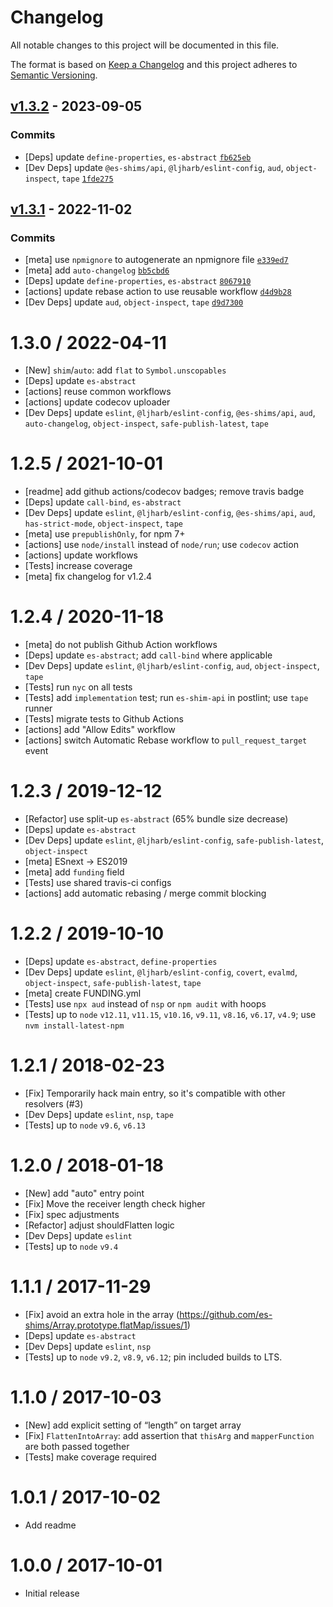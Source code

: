 # Changelog

All notable changes to this project will be documented in this file.

The format is based on [Keep a Changelog](https://keepachangelog.com/en/1.0.0/)
and this project adheres to [Semantic Versioning](https://semver.org/spec/v2.0.0.html).

## [v1.3.2](https://github.com/es-shims/Array.prototype.flat/compare/v1.3.1...v1.3.2) - 2023-09-05

### Commits

- [Deps] update `define-properties`, `es-abstract` [`fb625eb`](https://github.com/es-shims/Array.prototype.flat/commit/fb625eb6935b2c59a16ca6a99348ab6bd99089ec)
- [Dev Deps] update `@es-shims/api`, `@ljharb/eslint-config`, `aud`, `object-inspect`, `tape` [`1fde275`](https://github.com/es-shims/Array.prototype.flat/commit/1fde275224a27cfc9347b22e953ad9db46823d05)

## [v1.3.1](https://github.com/es-shims/Array.prototype.flat/compare/v1.3.0...v1.3.1) - 2022-11-02

### Commits

- [meta] use `npmignore` to autogenerate an npmignore file [`e339ed7`](https://github.com/es-shims/Array.prototype.flat/commit/e339ed71634921d770e8831458767e4564bfc018)
- [meta] add `auto-changelog` [`bb5cbd6`](https://github.com/es-shims/Array.prototype.flat/commit/bb5cbd64544bcdb11d0dff24ea4a18dcb5ab7fd1)
- [Deps] update `define-properties`, `es-abstract` [`8067910`](https://github.com/es-shims/Array.prototype.flat/commit/80679104268c99a3d01552024aeff5bfc39eb97e)
- [actions] update rebase action to use reusable workflow [`d4d9b28`](https://github.com/es-shims/Array.prototype.flat/commit/d4d9b28870ba950d6a19f0ad85f09a35767fbc55)
- [Dev Deps] update `aud`, `object-inspect`, `tape` [`d9d7300`](https://github.com/es-shims/Array.prototype.flat/commit/d9d730009cfe8d02ed1e0f7db0f5b4ebe7c11fae)

<!-- auto-changelog-above -->

# 1.3.0 / 2022-04-11

- [New] `shim`/`auto`: add `flat` to `Symbol.unscopables`
- [Deps] update `es-abstract`
- [actions] reuse common workflows
- [actions] update codecov uploader
- [Dev Deps] update `eslint`, `@ljharb/eslint-config`, `@es-shims/api`, `aud`, `auto-changelog`, `object-inspect`, `safe-publish-latest`, `tape`

# 1.2.5 / 2021-10-01

- [readme] add github actions/codecov badges; remove travis badge
- [Deps] update `call-bind`, `es-abstract`
- [Dev Deps] update `eslint`, `@ljharb/eslint-config`, `@es-shims/api`, `aud`, `has-strict-mode`, `object-inspect`, `tape`
- [meta] use `prepublishOnly`, for npm 7+
- [actions] use `node/install` instead of `node/run`; use `codecov` action
- [actions] update workflows
- [Tests] increase coverage
- [meta] fix changelog for v1.2.4

# 1.2.4 / 2020-11-18

- [meta] do not publish Github Action workflows
- [Deps] update `es-abstract`; add `call-bind` where applicable
- [Dev Deps] update `eslint`, `@ljharb/eslint-config`, `aud`, `object-inspect`, `tape`
- [Tests] run `nyc` on all tests
- [Tests] add `implementation` test; run `es-shim-api` in postlint; use `tape` runner
- [Tests] migrate tests to Github Actions
- [actions] add "Allow Edits" workflow
- [actions] switch Automatic Rebase workflow to `pull_request_target` event

# 1.2.3 / 2019-12-12

- [Refactor] use split-up `es-abstract` (65% bundle size decrease)
- [Deps] update `es-abstract`
- [Dev Deps] update `eslint`, `@ljharb/eslint-config`, `safe-publish-latest`, `object-inspect`
- [meta] ESnext -> ES2019
- [meta] add `funding` field
- [Tests] use shared travis-ci configs
- [actions] add automatic rebasing / merge commit blocking

# 1.2.2 / 2019-10-10

- [Deps] update `es-abstract`, `define-properties`
- [Dev Deps] update `eslint`, `@ljharb/eslint-config`, `covert`, `evalmd`, `object-inspect`, `safe-publish-latest`, `tape`
- [meta] create FUNDING.yml
- [Tests] use `npx aud` instead of `nsp` or `npm audit` with hoops
- [Tests] up to `node` `v12.11`, `v11.15`, `v10.16`, `v9.11`, `v8.16`, `v6.17`, `v4.9`; use `nvm install-latest-npm`

# 1.2.1 / 2018-02-23

- [Fix] Temporarily hack main entry, so it's compatible with other resolvers (#3)
- [Dev Deps] update `eslint`, `nsp`, `tape`
- [Tests] up to `node` `v9.6`, `v6.13`

# 1.2.0 / 2018-01-18

- [New] add "auto" entry point
- [Fix] Move the receiver length check higher
- [Fix] spec adjustments
- [Refactor] adjust shouldFlatten logic
- [Dev Deps] update `eslint`
- [Tests] up to `node` `v9.4`

# 1.1.1 / 2017-11-29

- [Fix] avoid an extra hole in the array (https://github.com/es-shims/Array.prototype.flatMap/issues/1)
- [Deps] update `es-abstract`
- [Dev Deps] update `eslint`, `nsp`
- [Tests] up to `node` `v9.2`, `v8.9`, `v6.12`; pin included builds to LTS.

# 1.1.0 / 2017-10-03

- [New] add explicit setting of “length” on target array
- [Fix] `FlattenIntoArray`: add assertion that `thisArg` and `mapperFunction` are both passed together
- [Tests] make coverage required

# 1.0.1 / 2017-10-02

- Add readme

# 1.0.0 / 2017-10-01

- Initial release

